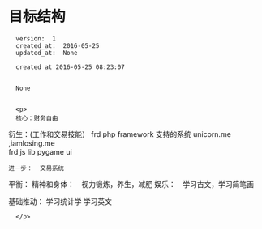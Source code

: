 
  # 目标结构

      version:  1
      created_at:  2016-05-25
      updated_at:  None

      created at 2016-05-25 08:23:07 


      None


      <p>
      核心：财务自由
衍生：(工作和交易技能）
	frd php framework              支持的系统  unicorn.me ,iamlosing.me   
	frd js lib
	pygame ui

	进一步：  交易系统

平衡：
	精神和身体：　视力锻炼，养生，减肥
	娱乐：　学习古文，学习简笔画 

基础推动：
	学习统计学
	学习英文	

      </p>

  